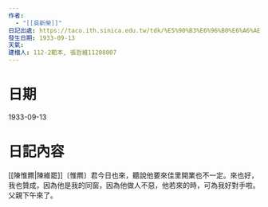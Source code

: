 ```yaml
---
作者:
  - "[[吳新榮]]"
日記出處: https://taco.ith.sinica.edu.tw/tdk/%E5%90%B3%E6%96%B0%E6%A6%AE%E6%97%A5%E8%A8%98/1933-09-13
發生日期: 1933-09-13
天氣: 
建檔人: 112-2範本, 張哲維11208007
---
```


# 日期
1933-09-13
# 日記內容

[[陳惟羆|陳維罷]]〔惟羆〕君今日也來，聽說他要來佳里開業也不一定。來也好，我也贊成，因為他是我的同窗，因為他做人不惡，他若來的時，可為我好對手啦。 父親下午來了。
